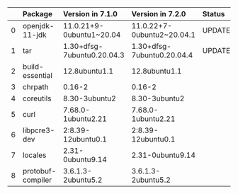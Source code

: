 <!-- markdown-link-check-disable -->

|    | Package           | Version in 7.1.0           | Version in 7.2.0           | Status   |
|---:|:------------------|:---------------------------|:---------------------------|:---------|
|  0 | openjdk-11-jdk    | 11.0.21+9-0ubuntu1~20.04   | 11.0.22+7-0ubuntu2~20.04.1 | UPDATED  |
|  1 | tar               | 1.30+dfsg-7ubuntu0.20.04.3 | 1.30+dfsg-7ubuntu0.20.04.4 | UPDATED  |
|  2 | build-essential   | 12.8ubuntu1.1              | 12.8ubuntu1.1              |          |
|  3 | chrpath           | 0.16-2                     | 0.16-2                     |          |
|  4 | coreutils         | 8.30-3ubuntu2              | 8.30-3ubuntu2              |          |
|  5 | curl              | 7.68.0-1ubuntu2.21         | 7.68.0-1ubuntu2.21         |          |
|  6 | libpcre3-dev      | 2:8.39-12ubuntu0.1         | 2:8.39-12ubuntu0.1         |          |
|  7 | locales           | 2.31-0ubuntu9.14           | 2.31-0ubuntu9.14           |          |
|  8 | protobuf-compiler | 3.6.1.3-2ubuntu5.2         | 3.6.1.3-2ubuntu5.2         |          |